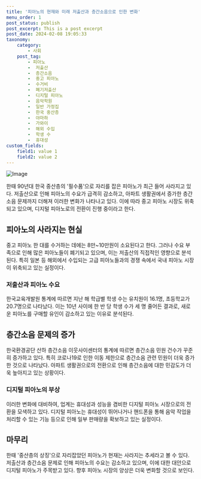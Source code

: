 ```yaml
---
title: '피아노의 현재와 미래 저출산과 층간소음으로 인한 변화'
menu_order: 1
post_status: publish
post_excerpt: This is a post excerpt
post_date: 2024-02-08 19:05:33
taxonomy:
    category:
        - 사회
    post_tag:
        - 피아노
        -  저출산
        -  층간소음
        -  중고 피아노
        -  수거비
        -  폐기저출산
        -  디지털 피아노
        -  음악학원
        -  일반 가정집
        -  한국 중산층
        -  야마하
        -  가와이
        -  해외 수입
        -  학생 수
        -  휴대성
custom_fields:
    field1: value 1
    field2: value 2
---
```


![Image](https://imgnews.pstatic.net/image/015/2024/02/08/0004946726_001_20240208133401062.jpg?type=w647)

한때 90년대 한국 중산층의 '필수품'으로 자리를 잡은 피아노가 최근 들어 사라지고 있다. 저출산으로 인해 피아노의 수요가 급격히 감소하고, 아파트 생활권에서 증가한 층간소음 문제까지 더해져 이러한 변화가 나타나고 있다. 이에 따라 중고 피아노 시장도 위축되고 있으며, 디지털 피아노로의 전환이 진행 중이라고 한다.
## 피아노의 사라지는 현실
중고 피아노 한 대를 수거하는 데에는 8만~10만원이 소요된다고 한다. 그러나 수요 부족으로 인해 많은 피아노들이 폐기되고 있으며, 이는 저출산의 직접적인 영향으로 분석된다. 특히 일본 등 해외에서 수입되는 고급 피아노들과의 경쟁 속에서 국내 피아노 시장이 위축되고 있는 실정이다.
### 저출산과 피아노 수요
한국교육개발원 통계에 따르면 지난 해 학급별 학생 수는 유치원이 16.1명, 초등학교가 20.7명으로 나타났다. 이는 10년 사이에 한 반 당 학생 수가 세 명 줄어든 결과로, 새로운 피아노를 구매할 유인이 감소하고 있는 이유로 분석된다.
## 층간소음 문제의 증가
한국환경공단 산하 층간소음 이웃사이센터의 통계에 따르면 층간소음 민원 건수가 꾸준히 증가하고 있다. 특히 코로나19로 인한 이동 제한으로 층간소음 관련 민원이 더욱 증가한 것으로 나타났다. 아파트 생활권으로의 전환으로 인해 층간소음에 대한 민감도가 더욱 높아지고 있는 상황이다.
### 디지털 피아노의 부상
이러한 변화에 대비하여, 업계는 휴대성과 성능을 겸비한 디지털 피아노 시장으로의 전환을 모색하고 있다. 디지털 피아노는 휴대성이 뛰어나거나 핸드폰을 통해 음악 작업을 처리할 수 있는 기능 등으로 인해 일부 판매량을 확보하고 있는 실정이다.
## 마무리
한때 '중산층의 상징'으로 자리잡았던 피아노가 현재는 사라지는 추세라고 볼 수 있다. 저출산과 층간소음 문제로 인해 피아노의 수요는 감소하고 있으며, 이에 대한 대안으로 디지털 피아노가 주목받고 있다. 향후 피아노 시장의 양상은 더욱 변화할 것으로 보인다.

